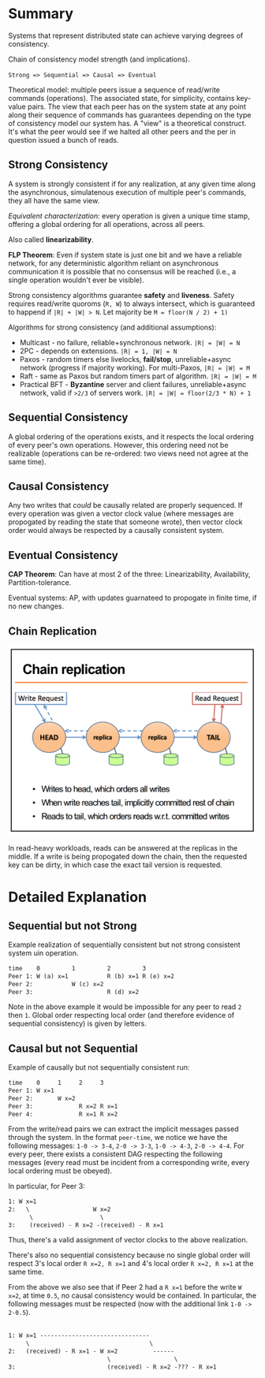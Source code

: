# Summary

Systems that represent distributed state can achieve varying degrees of consistency.

Chain of consistency model strength (and implications).

`Strong => Sequential => Causal => Eventual`

Theoretical model: multiple peers issue a sequence of read/write commands (operations). The associated state, for simplicity, contains key-value pairs. The view that each peer has on the system state at any point along their sequence of commands has guarantees depending on the type of consistency model our system has. A "view" is a theoretical construct. It's what the peer would see if we halted all other peers and the per in question issued a bunch of reads.

## Strong Consistency

A system is strongly consistent if for any realization, at any given time along the asynchronous, simulatenous execution of multiple peer's commands, they all have the same view.

_Equivalent characterization_: every operation is given a unique time stamp, offering a global ordering for all operations, across all peers.

Also called **linearizability**.

**FLP Theorem**: Even if system state is just one bit and we have a reliable network, for any deterministic algorithm reliant on asynchronous communication it is possible that no consensus will be reached (i.e., a single operation wouldn't ever be visible).

Strong consistency algorithms guarantee **safety** and **liveness**. Safety requires read/write quoroms (`R, W`) to always intersect, which is guaranteed to happend if `|R| + |W| > N`. Let majority be `M = floor(N / 2) + 1)`

Algorithms for strong consistency (and additional assumptions):

* Multicast - no failure, reliable+synchronous network. `|R| = |W| = N`
* 2PC - depends on extensions. `|R| = 1, |W| = N`
* Paxos - random timers else livelocks, **fail/stop**, unreliable+async network (progress if majority working). For multi-Paxos, `|R| = |W| = M`
* Raft - same as Paxos but random timers part of algorithm. `|R| = |W| = M`
* Practical BFT - **Byzantine** server and client failures, unreliable+async network, valid if `>2/3` of servers work. `|R| = |W| = floor(2/3 * N) + 1`

## Sequential Consistency

A global ordering of the operations exists, and it respects the local ordering of every peer's own operations. However, this ordering need not be realizable (operations can be re-ordered: two views need not agree at the same time).

## Causal Consistency

Any two writes that _could_ be causally related are properly sequenced. If every operation was given a vector clock value (where messages are propogated by reading the state that someone wrote), then vector clock order would always be respected by a causally consistent system.

## Eventual Consistency

**CAP Theorem**: Can have at most 2 of the three: Linearizability, Availability, Partition-tolerance.

Eventual systems: AP, with updates guarnateed to propogate in finite time, if no new changes.

## Chain Replication

![chain replication image](/consistency/chain.png)

In read-heavy workloads, reads can be answered at the replicas in the middle. If a write is being propogated down the chain, then the requested key can be dirty, in which case the exact tail version is requested.

# Detailed Explanation

## Sequential but not Strong

Example realization of sequentially consistent but not strong consistent system uin operation.

```
time    0         1         2         3
Peer 1: W (a) x=1           R (b) x=1 R (e) x=2
Peer 2:           W (c) x=2 
Peer 3:                     R (d) x=2
```

Note in the above example it would be impossible for any peer to read `2` then `1`. Global order respecting local order (and therefore evidence of sequential consistency) is given by letters.

## Causal but not Sequential


Example of causally but not sequentially consistent run:

```
time    0     1     2     3
Peer 1: W x=1         
Peer 2:       W x=2 
Peer 3:             R x=2 R x=1
Peer 4:             R x=1 R x=2
```

From the write/read pairs we can extract the implicit messages passed through the system. In the format `peer-time`, we notice we have the following messages:
`1-0 -> 3-4`, 
`2-0 -> 3-3`, 
`1-0 -> 4-3`, 
`2-0 -> 4-4`. For every peer, there exists a consistent DAG respecting the following messages (every read must be incident from a corresponding write, every local ordering must be obeyed).

In particular, for Peer 3:
```
1: W x=1               
2:   \                  W x=2
      \                   \
3:    (received) - R x=2 -(received) - R x=1
```
Thus, there's a valid assignment of vector clocks to the above realization.

There's also no sequential consistency because no single global order will respect 3's local order `R x=2, R x=1` and 4's local order `R x=2, R x=1` at the same time.

From the above we also see that if Peer 2 had a `R x=1` before the write `W x=2`, at time `0.5`, no causal consistency would be contained. In particular, the following messages must be respected (now with the additional link `1-0 -> 2-0.5`).

```

1: W x=1 -------------------------------
     \                                  \
2:   (received) - R x=1 - W x=2          ------
                            \                  \
3:                          (received) - R x=2 -??? - R x=1
```
